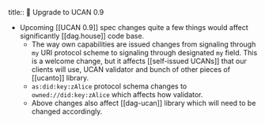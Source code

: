 title:: 🚦 Upgrade to UCAN 0.9

- Upcoming [[UCAN 0.9]] spec changes quite a few things would affect significantly [[dag.house]] code base.
	- The way own capabilities are issued changes from signaling through `my` URI protocol scheme to signaling through designated `my` field. This is a welcome change, but it affects [[self-issued UCANs]] that our clients will use, UCAN validator and bunch of other pieces of [[ucanto]] library.
	- `as:did:key:zAlice` protocol schema changes to `owned://did:key:zAlice` which affects how validator.
	- Above changes also affect [[dag-ucan]] library which will need to be changed accordingly.